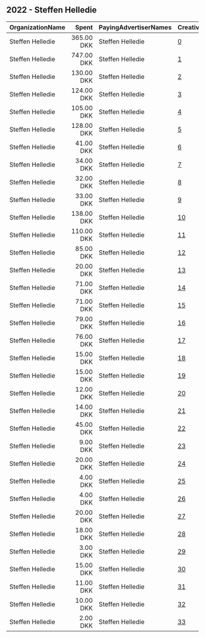 ## 2022 - Steffen Helledie 
|OrganizationName|Spent|PayingAdvertiserNames|CreativeUrls|Impressions|Genders|AgeBrackets|CountryCodes|BillingAddresses|CandidateBallotInformation|
|:---|---:|:---|:---|---:|:---|:---|:---|:---|:---|
|Steffen Helledie|365.00 DKK|Steffen Helledie|[0](https://www.snap.com/political-ads/asset/528d3de1e1a20c3d1da3643deba1ce3173c4fcc17f9699b62182d7c823662d28?mediaType=mp4)|17,614||18+|denmark|DK|Steffen Helledie|
|Steffen Helledie|747.00 DKK|Steffen Helledie|[1](https://www.snap.com/political-ads/asset/1677bacf6fdfb65646639da26d6487f646f30684cf898e7d3cb18a9305fb9fe8?mediaType=mp4)|8,287||18-49|denmark|DK|Steffen Helledie|
|Steffen Helledie|130.00 DKK|Steffen Helledie|[2](https://www.snap.com/political-ads/asset/c892f9f4fde92eaf9c77cfbeb92c1cf0a4ed4d51b696a9492fa83b44a66e4bbd?mediaType=mp4)|6,061||18+|denmark|DK|Steffen Helledie|
|Steffen Helledie|124.00 DKK|Steffen Helledie|[3](https://www.snap.com/political-ads/asset/528d3de1e1a20c3d1da3643deba1ce3173c4fcc17f9699b62182d7c823662d28?mediaType=mp4)|5,761||18+|denmark|DK|Steffen Helledie|
|Steffen Helledie|105.00 DKK|Steffen Helledie|[4](https://www.snap.com/political-ads/asset/5232283ac93498ba332e00a733d8c65b1ff613c2d076b4f8fc710d407d60e741?mediaType=mp4)|4,892||18+|denmark|DK|Steffen Helledie|
|Steffen Helledie|128.00 DKK|Steffen Helledie|[5](https://www.snap.com/political-ads/asset/b3d1972bbce3e60c4d9367b17cd070d8f7e4ab1ecfa9a0d781b19d2b289e4c02?mediaType=mp4)|2,523||18+|denmark|DK||
|Steffen Helledie|41.00 DKK|Steffen Helledie|[6](https://www.snap.com/political-ads/asset/c892f9f4fde92eaf9c77cfbeb92c1cf0a4ed4d51b696a9492fa83b44a66e4bbd?mediaType=mp4)|2,316||18+|denmark|DK|Steffen Helledie|
|Steffen Helledie|34.00 DKK|Steffen Helledie|[7](https://www.snap.com/political-ads/asset/528d3de1e1a20c3d1da3643deba1ce3173c4fcc17f9699b62182d7c823662d28?mediaType=mp4)|1,870||18+|denmark|DK|Steffen Helledie|
|Steffen Helledie|32.00 DKK|Steffen Helledie|[8](https://www.snap.com/political-ads/asset/7d5ff511579047ef215a9e9b2916f707662744110e33ce24fd683268297a57fa?mediaType=mp4)|1,831||18+|denmark|DK|Steffen Helledie|
|Steffen Helledie|33.00 DKK|Steffen Helledie|[9](https://www.snap.com/political-ads/asset/5232283ac93498ba332e00a733d8c65b1ff613c2d076b4f8fc710d407d60e741?mediaType=mp4)|1,784||18+|denmark|DK|Steffen Helledie|
|Steffen Helledie|138.00 DKK|Steffen Helledie|[10](https://www.snap.com/political-ads/asset/8182fb784a826a61ace636d430c64925cae1c00e2332ee94af6fac8a95f2b49f?mediaType=mp4)|1,763||18-49|denmark|DK|Steffen Helledie|
|Steffen Helledie|110.00 DKK|Steffen Helledie|[11](https://www.snap.com/political-ads/asset/163b9e0adf907b048c9193c4017760c01a0ece70ae030fea2863e6eea9af1014?mediaType=mp4)|1,408||18+|denmark|DK||
|Steffen Helledie|85.00 DKK|Steffen Helledie|[12](https://www.snap.com/political-ads/asset/f0463215ea12b068dc38a99d00dc4b6bc2d534c073fa371693167539a5214421?mediaType=mp4)|1,123||18-49|denmark|DK|Steffen Helledie|
|Steffen Helledie|20.00 DKK|Steffen Helledie|[13](https://www.snap.com/political-ads/asset/c892f9f4fde92eaf9c77cfbeb92c1cf0a4ed4d51b696a9492fa83b44a66e4bbd?mediaType=mp4)|1,123||18+|denmark|DK|Steffen Helledie|
|Steffen Helledie|71.00 DKK|Steffen Helledie|[14](https://www.snap.com/political-ads/asset/5d8a33e678cb7a953b5dfef419ab5602b2938fc7555e7eb4129764669aae29fd?mediaType=mp4)|982||18+|denmark|DK||
|Steffen Helledie|71.00 DKK|Steffen Helledie|[15](https://www.snap.com/political-ads/asset/fe7c156d0c65364ef24d24ead185ed11b890a22bee39d53043c9b0aece8c6e0f?mediaType=png)|946||18-49|denmark|DK|Steffen Helledie|
|Steffen Helledie|79.00 DKK|Steffen Helledie|[16](https://www.snap.com/political-ads/asset/396e642cc2f74f875675c1bdd19ac999815a035b17c92ad8d9d71d0c85e8958a?mediaType=mp4)|946||18-49|denmark|DK|Steffen Helledie|
|Steffen Helledie|76.00 DKK|Steffen Helledie|[17](https://www.snap.com/political-ads/asset/1c8d5141a5d80566ecb225251c3ef9d49bfe81c9a0fc1b6ee423599ee457c3a0?mediaType=mp4)|944||18-49|denmark|DK|Steffen Helledie|
|Steffen Helledie|15.00 DKK|Steffen Helledie|[18](https://www.snap.com/political-ads/asset/528d3de1e1a20c3d1da3643deba1ce3173c4fcc17f9699b62182d7c823662d28?mediaType=mp4)|879||18+|denmark|DK|Steffen Helledie|
|Steffen Helledie|15.00 DKK|Steffen Helledie|[19](https://www.snap.com/political-ads/asset/5232283ac93498ba332e00a733d8c65b1ff613c2d076b4f8fc710d407d60e741?mediaType=mp4)|842||18+|denmark|DK|Steffen Helledie|
|Steffen Helledie|12.00 DKK|Steffen Helledie|[20](https://www.snap.com/political-ads/asset/528d3de1e1a20c3d1da3643deba1ce3173c4fcc17f9699b62182d7c823662d28?mediaType=mp4)|823||18+|denmark|DK|Steffen Helledie|
|Steffen Helledie|14.00 DKK|Steffen Helledie|[21](https://www.snap.com/political-ads/asset/7d5ff511579047ef215a9e9b2916f707662744110e33ce24fd683268297a57fa?mediaType=mp4)|812||18+|denmark|DK|Steffen Helledie|
|Steffen Helledie|45.00 DKK|Steffen Helledie|[22](https://www.snap.com/political-ads/asset/3d938c35118ca4138804aecbafbe8e67cc31fd7cec31c73244d3e2a2d318a8bd?mediaType=mp4)|674||18+|denmark|DK||
|Steffen Helledie|9.00 DKK|Steffen Helledie|[23](https://www.snap.com/political-ads/asset/9eff072aea86a0029e78ba4b2c7916009620c8052e95f54e1615cc8532b4897e?mediaType=mp4)|593||18+|denmark|DK|Steffen Helledie|
|Steffen Helledie|20.00 DKK|Steffen Helledie|[24](https://www.snap.com/political-ads/asset/a5775ed094a2804b35a484ec08048a34b418366a4cdd15f7a6ed57ef7095a0b3?mediaType=mp4)|288||18+|denmark|DK||
|Steffen Helledie|4.00 DKK|Steffen Helledie|[25](https://www.snap.com/political-ads/asset/c892f9f4fde92eaf9c77cfbeb92c1cf0a4ed4d51b696a9492fa83b44a66e4bbd?mediaType=mp4)|265||18+|denmark|DK|Steffen Helledie|
|Steffen Helledie|4.00 DKK|Steffen Helledie|[26](https://www.snap.com/political-ads/asset/5232283ac93498ba332e00a733d8c65b1ff613c2d076b4f8fc710d407d60e741?mediaType=mp4)|263||18+|denmark|DK|Steffen Helledie|
|Steffen Helledie|20.00 DKK|Steffen Helledie|[27](https://www.snap.com/political-ads/asset/a7a9e92027970ebc52859262df321f696ac565b269558c494d86b22f1176d7e1?mediaType=png)|255||18-49|denmark|DK|Steffen Helledie|
|Steffen Helledie|18.00 DKK|Steffen Helledie|[28](https://www.snap.com/political-ads/asset/3c7e64fa54a02dee6b4019895ffec1be135d5528da9c250e87761e20aec08b63?mediaType=mp4)|247||18+|denmark|DK||
|Steffen Helledie|3.00 DKK|Steffen Helledie|[29](https://www.snap.com/political-ads/asset/528d3de1e1a20c3d1da3643deba1ce3173c4fcc17f9699b62182d7c823662d28?mediaType=mp4)|202||18+|denmark|DK|Steffen Helledie|
|Steffen Helledie|15.00 DKK|Steffen Helledie|[30](https://www.snap.com/political-ads/asset/ad49318629787bd01fb2bf750a68669b54a4b8c91d7abef5201e5f5632a71dc0?mediaType=png)|198||18-49|denmark|DK|Steffen Helledie|
|Steffen Helledie|11.00 DKK|Steffen Helledie|[31](https://www.snap.com/political-ads/asset/bec9091adf3b3c375cb672c4ccf6f17b93c9604cc3b9d60bd486a059b8fb9abf?mediaType=png)|157||18-49|denmark|DK|Steffen Helledie|
|Steffen Helledie|10.00 DKK|Steffen Helledie|[32](https://www.snap.com/political-ads/asset/dee5ed73d74f087f8485f7aa9f9bb257e5809c67d588ca12799fa13f735f4b8c?mediaType=mp4)|109||18+|denmark|DK||
|Steffen Helledie|2.00 DKK|Steffen Helledie|[33](https://www.snap.com/political-ads/asset/396e642cc2f74f875675c1bdd19ac999815a035b17c92ad8d9d71d0c85e8958a?mediaType=mp4)|21||18-49|denmark|DK|Steffen Helledie|

